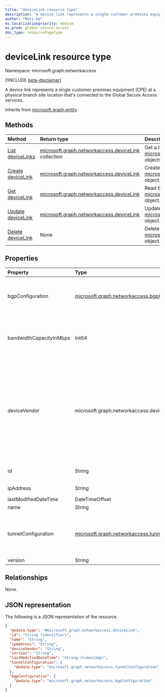 ```yaml
---
title: "deviceLink resource type"
description: "A device link represents a single customer-premises equipment (CPE) at a physical branch site location that's connected to the Global Secure Access services."
author: "Moti-ba"
ms.localizationpriority: medium
ms.prod: global-secure-access
doc_type: resourcePageType
---
```


# deviceLink resource type

Namespace: microsoft.graph.networkaccess

[!INCLUDE [beta-disclaimer](../../includes/beta-disclaimer.md)]

A device link represents a single customer-premises equipment (CPE) at a physical branch site location that's connected to the Global Secure Access services.

Inherits from [microsoft.graph.entity](../resources/entity.md).

## Methods
|Method|Return type|Description|
|:---|:---|:---|
|[List deviceLinks](../api/networkaccess-branchsite-list-devicelinks.md)|[microsoft.graph.networkaccess.deviceLink](../resources/networkaccess-devicelink.md) collection|Get a list of the [microsoft.graph.networkaccess.deviceLink](../resources/networkaccess-devicelink.md) objects and their properties.|
|[Create deviceLink](../api/networkaccess-branchsite-post-devicelinks.md)|[microsoft.graph.networkaccess.deviceLink](../resources/networkaccess-devicelink.md)|Create a new [microsoft.graph.networkaccess.deviceLink](../resources/networkaccess-devicelink.md) object.|
|[Get deviceLink](../api/networkaccess-devicelink-get.md)|[microsoft.graph.networkaccess.deviceLink](../resources/networkaccess-devicelink.md)|Read the properties and relationships of a [microsoft.graph.networkaccess.deviceLink](../resources/networkaccess-devicelink.md) object.|
|[Update deviceLink](../api/networkaccess-devicelink-update.md)|[microsoft.graph.networkaccess.deviceLink](../resources/networkaccess-devicelink.md)|Update the properties of a [microsoft.graph.networkaccess.deviceLink](../resources/networkaccess-devicelink.md) object.|
|[Delete deviceLink](../api/networkaccess-branchsite-delete-devicelinks.md)|None|Delete a [microsoft.graph.networkaccess.deviceLink](../resources/networkaccess-devicelink.md) object.|

## Properties
|Property|Type|Description|
|:---|:---|:---|
|bgpConfiguration|[microsoft.graph.networkaccess.bgpConfiguration](../resources/networkaccess-bgpconfiguration.md)|The border gateway protocol specifies the IP address and ASN for directing traffic from a link to the edge.|
|bandwidthCapacityInMbps|Int64|Determines the maximum allowed Mbps (megabits per second) bandwidth from a branch site. The possible values are:`250`,`500`,`750`,`1000`.|
|deviceVendor|microsoft.graph.networkaccess.deviceVendor|Specifies the manufacturer of the deviceLink. The possible values are: `barracudaNetworks`, `checkPoint`, `ciscoMeraki`, `citrix`, `fortinet`, `hpeAruba`, `netFoundry`, `nuage`, `openSystems`, `paloAltoNetworks`, `riverbedTechnology`, `silverPeak`, `vmWareSdWan`, `versa`, `other`, `unknownFutureValue`.|
|id|String|Identifier. Inherited from [microsoft.graph.entity](../resources/entity.md).|
|ipAddress|String|Specifies the client IPv4 of the link    |
|lastModifiedDateTime|DateTimeOffset|last modified time.|
|name|String|Name.|
|tunnelConfiguration|[microsoft.graph.networkaccess.tunnelConfiguration](../resources/networkaccess-tunnelconfiguration.md)|The connectivity settings, including the protocol, IPSec policy, and preshared key, are specified for establishing connectivity.|
|version|String|Version.|

## Relationships
None.

## JSON representation
The following is a JSON representation of the resource.
<!-- {
  "blockType": "resource",
  "keyProperty": "id",
  "@odata.type": "microsoft.graph.networkaccess.deviceLink",
  "baseType": "microsoft.graph.entity",
  "openType": false
}
-->
``` json
{
  "@odata.type": "#microsoft.graph.networkaccess.deviceLink",
  "id": "String (identifier)",
  "name": "String",
  "ipAddress": "String",
  "deviceVendor": "String",
  "version": "String",
  "lastModifiedDateTime": "String (timestamp)",
  "tunnelConfiguration": {
    "@odata.type": "microsoft.graph.networkaccess.tunnelConfiguration"
  },
  "bgpConfiguration": {
    "@odata.type": "microsoft.graph.networkaccess.bgpConfiguration"
  }
}
```

